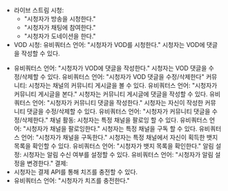 - 라이브 스트림 시청:
  - "시청자가 방송을 시청한다."
  - "시청자가 채팅에 참여한다."
  - "시청자가 도네이션을 한다."
- VOD 시청:
유비쿼터스 언어: "시청자가 VOD를 시청한다."
시청자는 VOD에 댓글을 작성할 수 있다.
* 유비쿼터스 언어: "시청자가 VOD에 댓글을 작성한다."
시청자는 VOD 댓글을 수정/삭제할 수 있다.
유비쿼터스 언어: "시청자가 VOD 댓글을 수정/삭제한다"
커뮤니티:
시청자는 채널의 커뮤니티 게시글을 볼 수 있다.
유비쿼터스 언어: "시청자가 커뮤니티 게시글을 본다."
시청자는 커뮤니티 게시글에 댓글을 작성할 수 있다.
유비쿼터스 언어: "시청자가 커뮤니티 댓글을 작성한다."
시청자는 자신이 작성한 커뮤니티 댓글을 수정/삭제할 수 있다.
유비쿼터스 언어: "시청자가 커뮤니티 댓글을 수정/삭제한다."
채널 활동:
시청자는 특정 채널을 팔로잉 할 수 있다.
유비쿼터스 언어: "시청자가 채널을 팔로잉한다."
시청자는 특정 채널을 구독 할 수 있다.
유비쿼터스 언어: "시청자가 채널을 구독한다."
시청자는 특정 채널에서 자신이 획득한 뱃지 목록을 확인할 수 있다.
유비쿼터스 언어: "시청자가 뱃지 목록을 확인한다."
알림 설정:
시청자는 알림 수신 여부를 설정할 수 있다.
유비쿼터스 언어: "시청자가 알림 설정을 변경한다."
결제:
* 시청자는 결제 API를 통해 치즈를 충전할 수 있다.
* 유비쿼터스 언어: "시청자가 치즈를 충전한다."
